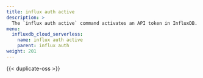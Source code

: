 ```yaml
---
title: influx auth active
description: >
  The `influx auth active` command activates an API token in InfluxDB.
menu:
  influxdb_cloud_serverless:
    name: influx auth active
    parent: influx auth
weight: 201
---
```


{{< duplicate-oss >}}
